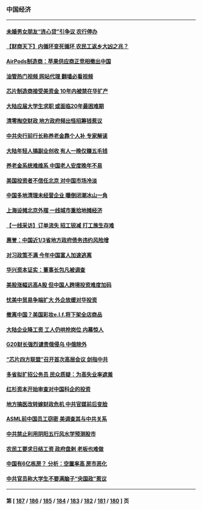 ### 中国经济
---
#### [未婚男女朋友“连心贷”引争议 农行停办](../../pages/ncid283/n13940428.md?03012045) 
#### [【财商天下】内循环变死循环 农民工返乡大凶之兆？](../../pages/ncid283/n13940421.md?03012045) 
#### [AirPods制造商：苹果供应商正竞相撤出中国](../../pages/ncid283/n13940125.md?03012045) 
#### [油管热门视频 网站代理 翻墙必看视频](http://138.2.39.72:81/youtube.html?epic-marker?03012045)
#### [芯片制造商接受美资金 10年内被禁在华扩产](../../pages/ncid283/n13940080.md?03012045) 
#### [大陆应届大学生求职 或面临20年最困难期](../../pages/ncid283/n13940043.md?03012045) 
#### [清零掏空财政 地方政府频出怪招筹钱惹议](../../pages/ncid283/n13939616.md?03012045) 
#### [中共央行前行长称养老金靠个人补 专家解读](../../pages/ncid283/n13939943.md?03012045) 
#### [大陆年轻人搞副业创收 有人一晚仅赚五毛钱](../../pages/ncid283/n13939841.md?03012045) 
#### [养老金系统难维系 中国老人安度晚年不易](../../pages/ncid283/n13939738.md?03012045) 
#### [美国投资者不信任北京 对中国市场冷淡](../../pages/ncid283/n13939811.md?03012045) 
#### [中国多地清理未经营企业 曝倒闭潮冰山一角](../../pages/ncid283/n13939715.md?03012045) 
#### [上海设摊北京外摆 一线城市重拾地摊经济](../../pages/ncid283/n13939606.md?03012045) 
#### [【一线采访】订单流失 招工锐减 打工族生存难](../../pages/ncid283/n13939333.md?03012045) 
#### [惠誉：中国近1/3省地方政府债务违约风险增](../../pages/ncid283/n13939571.md?03012045) 
#### [对习政策不满 今年中国富人加速逃离](../../pages/ncid283/n13939543.md?03012045) 
#### [华兴资本证实：董事长包凡被调查](../../pages/ncid283/n13939301.md?03012045) 
#### [美股涨幅远高A股 但中国人跨境投资难度加码](../../pages/ncid283/n13939257.md?03012045) 
#### [忧美中贸易争端扩大 外企放缓对华投资](../../pages/ncid283/n13939110.md?03012045) 
#### [撤离中国？美国彩妆e.l.f.将下架全店商品](../../pages/ncid283/n13938953.md?03012045) 
#### [大陆企业降工资 工人仍哄抢岗位 内幕惊人](../../pages/ncid283/n13938419.md?03012045) 
#### [G20财长强烈谴责俄侵乌 中俄除外](../../pages/ncid283/n13938118.md?03012045) 
#### [“芯片四方联盟”召开首次高层会议 剑指中共](../../pages/ncid283/n13938194.md?03012045) 
#### [多省拟扩招公务员 民众质疑：为高失业率遮羞](../../pages/ncid283/n13938117.md?03012045) 
#### [红杉资本开始审查对中国科企的投资](../../pages/ncid283/n13937777.md?03012045) 
#### [地方搞医改转嫁财政危机 中共官媒前后变脸](../../pages/ncid283/n13937798.md?03012045) 
#### [ASML前中国员工窃密 美调查其与中共关系](../../pages/ncid283/n13937721.md?03012045) 
#### [中共禁止利用阴阳五行风水学预测股市](../../pages/ncid283/n13937608.md?03012045) 
#### [农民工要求日结工资 政府盘剥 老板也难做](../../pages/ncid283/n13936819.md?03012045) 
#### [中国有6亿栋房？ 分析：空置率高 房市恶化](../../pages/ncid283/n13936704.md?03012045) 
#### [中共官员称大学生不要满脑子“央国政”惹议](../../pages/ncid283/n13937222.md?03012045) 

---
#### 第 [ [187](./187.md?03012045) / [186](./186.md?03012045) / [185](./185.md?03012045) / [184](./184.md?03012045) / [183](./183.md?03012045) / [182](./182.md?03012045) / [181](./181.md?03012045) / [180](./180.md?03012045) ] 页
